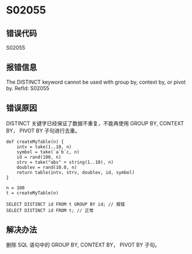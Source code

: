 # S02055

## 错误代码

S02055

## 报错信息

The DISTINCT keyword cannot be used with group by, context by, or pivot by. RefId:
S02055

## 错误原因

DISTINCT 关键字已经保证了数据不重复，不能再使用 GROUP BY, CONTEXT BY， PIVOT BY 子句进行去重。

```
def createMyTable(n) {
    intv = take(1..10, n)
    symbol = take(`a`b`c, n)
    id = rand(100, n)
    strv = take("abs" + string(1..10), n)
    doublev = rand(10.0, n)
    return table(intv, strv, doublev, id, symbol)
}

n = 100
t = createMyTable(n)

SELECT DISTINCT id FROM t GROUP BY id; // 报错
SELECT DISTINCT id FROM t; // 正常
```

## 解决办法

删除 SQL 语句中的 GROUP BY, CONTEXT BY， PIVOT BY 子句。

